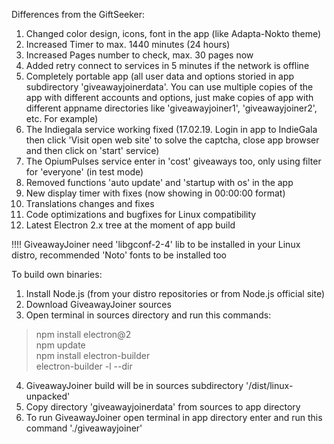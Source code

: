  Differences from the GiftSeeker:

 1. Changed color design, icons, font in the app (like Adapta-Nokto theme)
 2. Increased Timer to max. 1440 minutes (24 hours)
 3. Increased Pages number to check, max. 30 pages now
 4. Added retry connect to services in 5 minutes if the network is offline
 5. Completely portable app (all user data and options storied in app subdirectory 'giveawayjoinerdata'. You can use multiple 
    copies of the app with different accounts and options, just make copies of app with different appname directories 
    like 'giveawayjoiner1', 'giveawayjoiner2', etc. For example)
 6. The Indiegala service working fixed (17.02.19. Login in app to IndieGala then click 'Visit open web site' to solve the         captcha, close app browser and then click on 'start' service)
 7. The OpiumPulses service enter in 'cost' giveaways too, only using filter for 'everyone' (in test mode)  
 8. Removed functions 'auto update' and 'startup with os' in the app
 9. New display timer with fixes (now showing in 00:00:00 format)
10. Translations changes and fixes
11. Code optimizations and bugfixes for Linux compatibility
12. Latest Electron 2.x tree at the moment of app build

!!!! GiveawayJoiner need 'libgconf-2-4' lib to be installed in your Linux distro, recommended 'Noto' fonts to be installed too

To build own binaries:

1. Install Node.js (from your distro repositories or from Node.js official site)
2. Download GiveawayJoiner sources
3. Open terminal in sources directory and run this commands:
  >npm install electron@2                                  
  >npm update                                 
  >npm install electron-builder                   
  >electron-builder -l --dir                              
4. GiveawayJoiner build will be in sources subdirectory '/dist/linux-unpacked'
5. Copy directory 'giveawayjoinerdata' from sources to app directory
6. To run GiveawayJoiner open terminal in app directory enter and run this command './giveawayjoiner'
